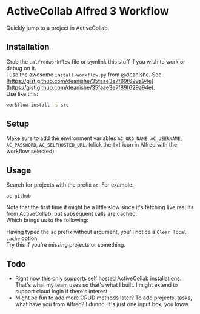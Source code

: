 # ActiveCollab Alfred 3 Workflow

Quickly jump to a project in ActiveCollab.  

## Installation

Grab the `.alfredworkflow` file or symlink this stuff if you wish to work or debug on it.   
I use the awesome `install-workflow.py` from @deanishe. 
See [https://gist.github.com/deanishe/35faae3e7f89f629a94e](https://gist.github.com/deanishe/35faae3e7f89f629a94e).   
Use like this:

```bash
workflow-install -s src
```

## Setup 

Make sure to add the environment variables `AC_ORG_NAME`, `AC_USERNAME`, `AC_PASSWORD`,
`AC_SELFHOSTED_URL`. (click the `[x]` icon in Alfred with the workflow selected)

## Usage

Search for projects with the prefix `ac`. For example:

```
ac github
```

Note that the first time it might be a little slow since it's fetching live results from
ActiveCollab, but subsequent calls are cached.  
Which brings us to the following:

Having typed the `ac` prefix without argument, you'll notice a `Clear local cache` option.  
Try this if you're missing projects or something.

## Todo

- Right now this only supports self hosted ActiveCollab installations. That's what my team uses so
    that's what I built. I might extend to support cloud login if there's interest.
- Might be fun to add more CRUD methods later? To add projects, tasks, what have you from Alfred? I
    dunno. It's just one input box, you know.


